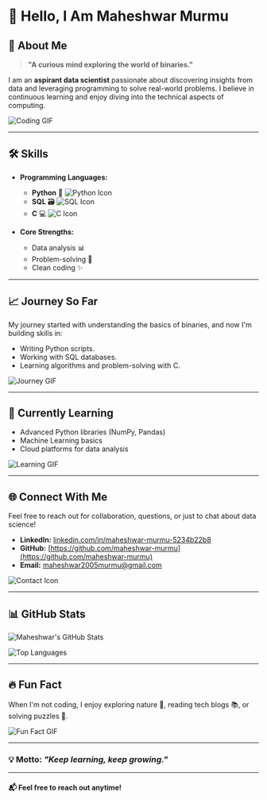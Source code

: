 # 👋 Hello, I Am Maheshwar Murmu

## 🌟 About Me

> **"A curious mind exploring the world of binaries."**

I am an **aspirant data scientist** passionate about discovering insights from data and leveraging programming to solve real-world problems. I believe in continuous learning and enjoy diving into the technical aspects of computing.

![Coding GIF](https://media.giphy.com/media/qgQUggAC3Pfv687qPC/giphy.gif)

---

## 🛠️ Skills

- **Programming Languages:**
  - **Python** 🐍 ![Python Icon](https://img.icons8.com/color/48/000000/python--v1.png)
  - **SQL** 🗃️ ![SQL Icon](https://img.icons8.com/color/48/000000/database.png)
  - **C** 💻 ![C Icon](https://img.icons8.com/color/48/000000/c-programming.png)

- **Core Strengths:**
  - Data analysis 📊
  - Problem-solving 🤔
  - Clean coding ✨

---

## 📈 Journey So Far

My journey started with understanding the basics of binaries, and now I'm building skills in:
- Writing Python scripts.
- Working with SQL databases.
- Learning algorithms and problem-solving with C.

![Journey GIF](https://media.giphy.com/media/L8K62iTDkzGX6/giphy.gif)

---

## 🌱 Currently Learning

- Advanced Python libraries (NumPy, Pandas)
- Machine Learning basics
- Cloud platforms for data analysis

![Learning GIF](https://media.giphy.com/media/du3J3cXyzhj75IOgvA/giphy.gif)

---

## 🌐 Connect With Me

Feel free to reach out for collaboration, questions, or just to chat about data science!

- **LinkedIn:** [linkedin.com/in/maheshwar-murmu-5234b22b8](https://linkedin.com/in/maheshwar-murmu-5234b22b8)
- **GitHub:** [https://github.com/maheshwar-murmu](https://github.com/maheshwar-murmu)
- **Email:** [maheshwar2005murmu@gmail.com](mailto:maheshwar2005murmu@gmail.com)

![Contact Icon](https://img.icons8.com/fluency/48/000000/contacts.png)

---

## 📊 GitHub Stats

![Maheshwar's GitHub Stats](https://github-readme-stats.vercel.app/api?username=maheshwar-murmu&show_icons=true&theme=radical)

![Top Languages](https://github-readme-stats.vercel.app/api/top-langs/?username=maheshwar-murmu&layout=compact&theme=radical)

---

## 🔥 Fun Fact

When I'm not coding, I enjoy exploring nature 🌳, reading tech blogs 📚, or solving puzzles 🧩.

![Fun Fact GIF](https://media.giphy.com/media/5xaOcLGvzHxDKjufnLW/giphy.gif)

---

### 💡 Motto: *"Keep learning, keep growing."*

---

#### 📬 Feel free to reach out anytime!

